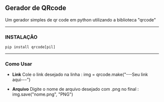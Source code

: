 ## Gerador de QRcode

Um gerador simples de qr code em python utilizando a biblioteca "qrcode"

---

### **INSTALAÇÃO**

```qrcode
pip install qrcode[pil]
```

---

### **Como Usar**

- **Link** Cole o link desejado na linha : img = qrcode.make("---Seu link aqui---")

- **Arquivo** Digite o nome de arquivo desejado com .png no final : img.save("nome.png", "PNG")